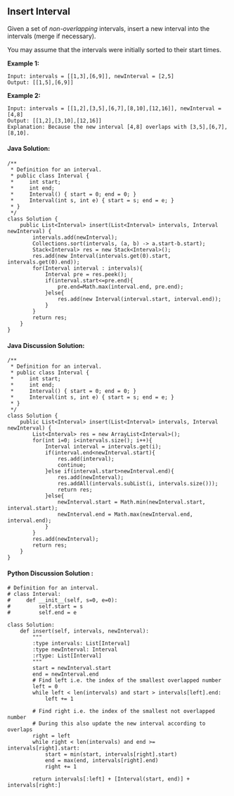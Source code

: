 ## Insert Interval

Given a set of *non-overlapping* intervals, insert a new interval into the intervals (merge if necessary).

You may assume that the intervals were initially sorted to their start times.

**Example 1:**

	Input: intervals = [[1,3],[6,9]], newInterval = [2,5]
	Output: [[1,5],[6,9]]

**Example 2:**

	Input: intervals = [[1,2],[3,5],[6,7],[8,10],[12,16]], newInterval = [4,8]
	Output: [[1,2],[3,10],[12,16]]
	Explanation: Because the new interval [4,8] overlaps with [3,5],[6,7],[8,10].

#### Java Solution:

	/**
	 * Definition for an interval.
	 * public class Interval {
	 *     int start;
	 *     int end;
	 *     Interval() { start = 0; end = 0; }
	 *     Interval(int s, int e) { start = s; end = e; }
	 * }
	 */
	class Solution {
	    public List<Interval> insert(List<Interval> intervals, Interval newInterval) {
	        intervals.add(newInterval);
	        Collections.sort(intervals, (a, b) -> a.start-b.start);
	        Stack<Interval> res = new Stack<Interval>();
	        res.add(new Interval(intervals.get(0).start, intervals.get(0).end));
	        for(Interval interval : intervals){
	            Interval pre = res.peek();
	            if(interval.start<=pre.end){
	                pre.end=Math.max(interval.end, pre.end);
	            }else{
	                res.add(new Interval(interval.start, interval.end));
	            }
	        }
	        return res;
	    }
	}


#### Java Discussion Solution:

	/**
	 * Definition for an interval.
	 * public class Interval {
	 *     int start;
	 *     int end;
	 *     Interval() { start = 0; end = 0; }
	 *     Interval(int s, int e) { start = s; end = e; }
	 * }
	 */
	class Solution {
	    public List<Interval> insert(List<Interval> intervals, Interval newInterval) {
	        List<Interval> res = new ArrayList<Interval>();
	        for(int i=0; i<intervals.size(); i++){
	        	Interval interval = intervals.get(i);
	        	if(interval.end<newInterval.start){
	        		res.add(interval);
	                continue;
	        	}else if(interval.start>newInterval.end){
	        		res.add(newInterval);
	        		res.addAll(intervals.subList(i, intervals.size()));
	                return res;
	        	}else{
	        		newInterval.start = Math.min(newInterval.start, interval.start);
	        		newInterval.end = Math.max(newInterval.end, interval.end);
	        	}
	        }
	        res.add(newInterval);
	        return res;
	    }
	}

#### Python Discussion Solution :
	
	# Definition for an interval.
	# class Interval:
	#     def __init__(self, s=0, e=0):
	#         self.start = s
	#         self.end = e

	class Solution:
	    def insert(self, intervals, newInterval):
	        """
	        :type intervals: List[Interval]
	        :type newInterval: Interval
	        :rtype: List[Interval]
	        """
	        start = newInterval.start
	        end = newInterval.end
	        # Find left i.e. the index of the smallest overlapped number
	        left = 0
	        while left < len(intervals) and start > intervals[left].end:
	            left += 1
	
	        # Find right i.e. the index of the smallest not overlapped number
	        # During this also update the new interval according to overlaps
	        right = left
	        while right < len(intervals) and end >= intervals[right].start:
	            start = min(start, intervals[right].start)
	            end = max(end, intervals[right].end)
	            right += 1
	
	        return intervals[:left] + [Interval(start, end)] + intervals[right:]